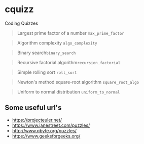 # cquizz
Coding Quizzes

> Largest prime factor of a number ```max_prime_factor```

> Algorithm complexity ```algo_complexity```

> Binary search```binary_search```

> Recursive factorial algorithm```recursion_factorial```

> Simple rolling sort ```roll_sort```

> Newton's method square-root algorithm ```square_root_algo```

> Uniform to normal distribution ```uniform_to_normal```


Some useful url's
-----------------

- https://projecteuler.net/
- https://www.janestreet.com/puzzles/
- http://www.qbyte.org/puzzles/
- https://www.geeksforgeeks.org/



